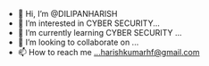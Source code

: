 - 👋 Hi, I’m @DILIPANHARISH
- 👀 I’m interested in CYBER SECURITY...
- 🌱 I’m currently learning CYBER SECURITY ...
- 💞️ I’m looking to collaborate on ...
- 📫 How to reach me ...harishkumarhf@gmail.com

<!---
DILIPANHARISH/DILIPANHARISH is a ✨ special ✨ repository because its `README.md` (this file) appears on your GitHub profile.
You can click the Preview link to take a look at your changes.
--->
